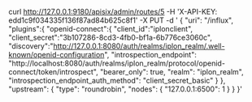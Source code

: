 curl http://127.0.0.1:9180/apisix/admin/routes/5 -H 'X-API-KEY: edd1c9f034335f136f87ad84b625c8f1' -X PUT -d '
{
    "uri": "/influx",
     "plugins":{
     "openid-connect":{
         "client_id":"iplonclient",
         "client_secret":"3b107286-8cd3-4fb0-bf1a-6b776ce3060c",
         "discovery":"http://127.0.0.1:8080/auth/realms/iplon_realm/.well-known/openid-configuration",
     "introspection_endpoint": "http://localhost:8080/auth/realms/iplon_realm/protocol/openid-connect/token/introspect",
     "bearer_only": true,
     "realm": "iplon_realm",
     "introspection_endpoint_auth_method": "client_secret_basic"
}
},
"upstream": {
     "type": "roundrobin",
     "nodes": {
         "127.0.0.1:6500": 1
     }
}
}'
